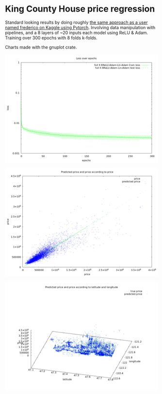 # King County House price regression

Standard looking results by doing roughly [the same approach as a user named frederico on Kaggle using Pytorch](https://www.kaggle.com/code/chavesfm/dnn-house-price-r-0-88/notebook). Involving data manipulation with pipelines, and a 8 layers of ~20 inputs each model using ReLU & Adam. Training over 300 epochs with 8 folds k-folds.

Charts made with the gnuplot crate.

![loss according to training epochs](../visuals/full_lt_8ReLU-Adam-Lin-Adam_loss.png)

![prices according to predicted prices](../visuals/full_lt_8ReLU-Adam-Lin-Adam_price.png)

![prices & predicted prices according to lat & long](../visuals/full_lt_8ReLU-Adam-Lin-Adam_latlong.png)
